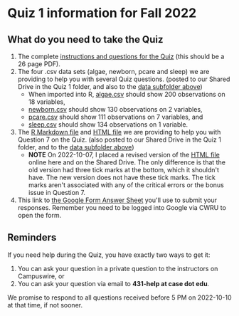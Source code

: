 # Quiz 1 information for Fall 2022

## What do you need to take the Quiz

1. The complete [instructions and questions for the Quiz](431-quiz1.pdf) (this should be a 26 page PDF).
2. The four .csv data sets (algae, newborn, pcare and sleep) we are providing to help you with several Quiz questions. (posted to our Shared Drive in the Quiz 1 folder, and also to the [data subfolder above](https://github.com/THOMASELOVE/431-quizzes-2022/tree/main/quiz1/data))
    - When imported into R, [algae.csv](data/algae.csv) should show 200 observations on 18 variables,
    - [newborn.csv](data/newborn.csv) should show 130 observations on 2 variables,
    - [pcare.csv](data/pcare.csv) should show 111 observations on 7 variables, and
    - [sleep.csv](data/sleep.csv) should show 134 observations on 1 variable.
3. The [R Markdown file](data/question7_initial.Rmd) and [HTML file](data/question7_resultswewant.html) we are providing to help you with Question 7 on the Quiz. (also posted to our Shared Drive in the Quiz 1 folder, and to the [data subfolder above](https://github.com/THOMASELOVE/431-quizzes-2022/tree/main/quiz1/data))
    - **NOTE** On 2022-10-07, I placed a revised version of the [HTML file](data/question7_resultswewant.html) online here and on the Shared Drive. The only difference is that the old version had three tick marks at the bottom, which it shouldn't have. The new version does not have these tick marks. The tick marks aren't associated with any of the critical errors or the bonus issue in Question 7.
4. This link to [the Google Form Answer Sheet](https://bit.ly/431-2022-quiz1-answer-sheet) you'll use to submit your responses. Remember you need to be logged into Google via CWRU to open the form.

## Reminders

If you need help during the Quiz, you have exactly two ways to get it:

1. You can ask your question in a private question to the instructors on Campuswire, or
2. You can ask your question via email to **431-help at case dot edu**.

We promise to respond to all questions received before 5 PM on 2022-10-10 at that time, if not sooner.

